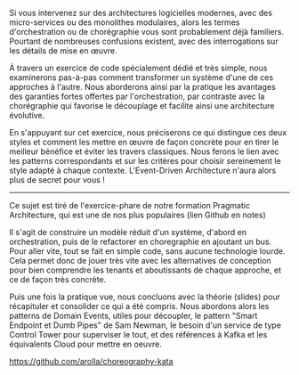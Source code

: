 Si vous intervenez sur des architectures logicielles modernes, avec des micro-services ou des monolithes modulaires, alors les termes d'orchestration ou de chorégraphie vous sont probablement déjà familiers. Pourtant de nombreuses confusions existent, avec des interrogations sur les détails de mise en œuvre.

À travers un exercice de code spécialement dédié et très simple, nous examinerons pas-à-pas comment transformer un système d'une de ces approches à l'autre. Nous aborderons ainsi par la pratique les avantages des garanties fortes offertes par l'orchestration, par contraste avec la chorégraphie qui favorise le découplage et facilite ainsi une architecture évolutive.

En s'appuyant sur cet exercice, nous préciserons ce qui distingue ces deux styles et comment les mettre en œuvre de façon concrète pour en tirer le meilleur bénéfice et éviter les travers classiques. Nous ferons le lien avec les patterns correspondants et sur les critères pour choisir sereinement le style adapté à chaque contexte. L'Event-Driven Architecture n'aura alors plus de secret pour vous !

-----
Ce sujet est tiré de l'exercice-phare de notre formation Pragmatic Architecture, qui est une de nos plus populaires (lien Github en notes)
 
Il s'agit de construire un modèle réduit d'un système, d'abord en orchestration, puis de le refactorer en choregraphie en ajoutant un bus. Pour aller vite, tout se fait en simple code, sans aucune technologie lourde. Cela permet donc de jouer très vite avec les alternatives de conception pour bien comprendre les tenants et aboutissants de chaque approche, et ce de façon très concrète.

Puis une fois la pratique vue, nous concluons avec la théorie (slides) pour récapituler et consolider ce qui a été compris. Nous abordons alors les patterns de Domain Events, utiles pour découpler, le pattern "Smart Endpoint et Dumb Pipes" de Sam Newman, le besoin d'un service de type Control Tower pour superviser le tout, et des références à Kafka et les équivalents Cloud pour mettre en oeuvre.

https://github.com/arolla/choreography-kata 
